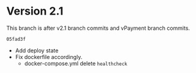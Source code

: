 # Version 2.1

This branch is after v2.1 branch commits and vPayment branch commits.

`05fad3f`
- Add deploy state 
- Fix dockerfile accordingly.
  - docker-compose.yml delete `healthcheck`